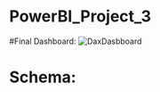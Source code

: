 # PowerBI_Project_3

#Final Dashboard:
![DaxDasbboard](https://github.com/MuhannadYaslam/PowerBI_Project_3/assets/132222576/9c409d35-7b37-4eec-9c60-89fe31166de7)

# Schema:
